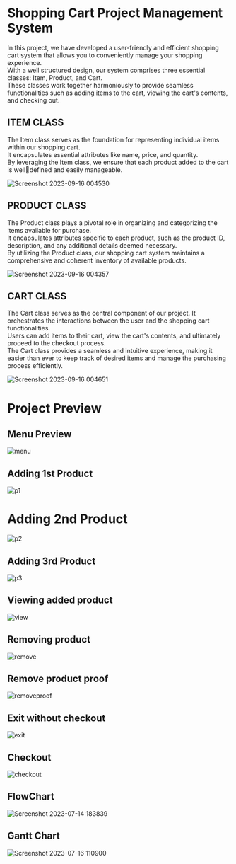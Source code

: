 # Shopping Cart Project Management System

<p>In this project, we have developed a user-friendly and efficient shopping cart system 
that allows you to conveniently manage your shopping experience. <br>  With a well structured design, our system comprises three essential classes: Item, Product, and 
Cart. <br> These classes work together harmoniously to provide seamless functionalities 
such as adding items to the cart, viewing the cart's contents, and checking out.
</p>

## ITEM CLASS 
<p>The Item class serves as the foundation for representing individual items within our 
shopping cart.<br> It encapsulates essential attributes like name, price, and quantity. <br> By 
leveraging the Item class, we ensure that each product added to the cart is welldefined and easily manageable.</p>


![Screenshot 2023-09-16 004530](https://github.com/skp3214/shoppingCartProject/assets/95349420/2f299946-56f7-4b0a-919d-78f3c31db21d)



## PRODUCT CLASS
<p>The Product class plays a pivotal role in organizing and categorizing the items 
available for purchase.<br> It encapsulates attributes specific to each product, such as the 
product ID, description, and any additional details deemed necessary.<br> By utilizing the 
Product class, our shopping cart system maintains a comprehensive and coherent 
inventory of available products.
</p

![Screenshot 2023-09-16 004357](https://github.com/skp3214/shoppingCartProject/assets/95349420/e3f3d323-4457-42eb-aa4c-331a1cf681e9)

  
## CART CLASS
<p>The Cart class serves as the central component of our project. It orchestrates the 
interactions between the user and the shopping cart functionalities.<br> Users can add 
items to their cart, view the cart's contents, and ultimately proceed to the checkout 
process.<br> The Cart class provides a seamless and intuitive experience, making it easier 
than ever to keep track of desired items and manage the purchasing process 
efficiently.
</p>

![Screenshot 2023-09-16 004651](https://github.com/skp3214/shoppingCartProject/assets/95349420/7cd68f40-4f21-44af-81da-029170dac765)


# Project Preview
## Menu Preview

![menu](https://github.com/skp3214/shoppingCartProject/assets/95349420/cef38515-d2e7-4dff-a3ad-63bb44600733)

## Adding 1st Product

![p1](https://github.com/skp3214/shoppingCartProject/assets/95349420/4fcdea7f-0aec-44e0-a4f6-7f808656e327)

# Adding 2nd Product

![p2](https://github.com/skp3214/shoppingCartProject/assets/95349420/77d90306-4291-48b6-b1de-b27f2fb218d7)

## Adding 3rd Product

![p3](https://github.com/skp3214/shoppingCartProject/assets/95349420/fa37834a-718b-4132-b980-843434cc27ba)

## Viewing added product

![view](https://github.com/skp3214/shoppingCartProject/assets/95349420/7dbc03ee-6554-4e4e-88f3-e8c1300eb8c5)

## Removing product

![remove](https://github.com/skp3214/shoppingCartProject/assets/95349420/2525109b-f5a8-4bf4-9e3e-e317d4a89a0e)

## Remove product proof

![removeproof](https://github.com/skp3214/shoppingCartProject/assets/95349420/828561ae-f337-4d8d-b67e-85f1243f119e)

## Exit without checkout

![exit](https://github.com/skp3214/shoppingCartProject/assets/95349420/b487f317-ba5b-418f-8e14-a80538dbe368)


## Checkout 

![checkout](https://github.com/skp3214/shoppingCartProject/assets/95349420/f1590ef6-8483-4940-ae6d-287484720b69)


## FlowChart

![Screenshot 2023-07-14 183839](https://github.com/skp3214/shoppingCartProject/assets/95349420/30ceb136-4adf-4953-a38e-8abbcda03f97)

## Gantt Chart

![Screenshot 2023-07-16 110900](https://github.com/skp3214/shoppingCartProject/assets/95349420/a2c7232e-58af-47fd-8c59-470dfb0141a9)









